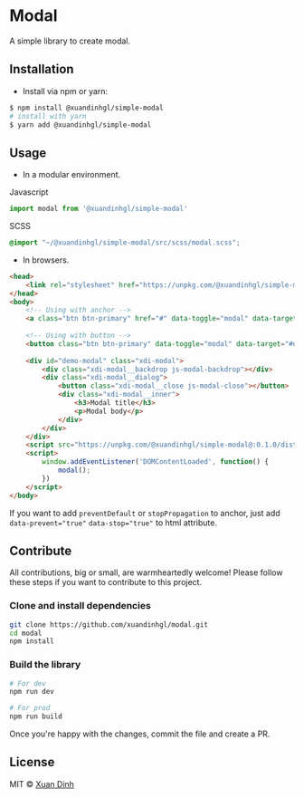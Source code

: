 # Modal

A simple library to create modal.


## Installation

- Install via npm or yarn:

```bash
$ npm install @xuandinhgl/simple-modal
# install with yarn
$ yarn add @xuandinhgl/simple-modal
```

## Usage

- In a modular environment.

Javascript
```js
import modal from '@xuandinhgl/simple-modal'
```

SCSS
```scss
@import "~/@xuandinhgl/simple-modal/src/scss/modal.scss";
```

- In browsers.
```html
<head>
    <link rel="stylesheet" href="https://unpkg.com/@xuandinhgl/simple-modal@:0.1.0/dist/css/modal.css">
</head>
<body>
    <!-- Using with anchor -->
    <a class="btn btn-primary" href="#" data-toggle="modal" data-target="#demo-modal">Open modal</a>    
    
    <!-- Using with button -->
    <button class="btn btn-primary" data-toggle="modal" data-target="#demo-modal">Open modal</button>
    
    <div id="demo-modal" class="xdi-modal">
        <div class="xdi-modal__backdrop js-modal-backdrop"></div>
        <div class="xdi-modal__dialog">
            <button class="xdi-modal__close js-modal-close"></button>
            <div class="xdi-modal__inner">
                <h3>Modal title</h3>
                <p>Modal body</p>
            </div>
        </div>
    </div>
    <script src="https://unpkg.com/@xuandinhgl/simple-modal@:0.1.0/dist/js/modal.umd.js"></script>
    <script>
        window.addEventListener('DOMContentLoaded', function() {
            modal();
        })
    </script>
</body>
```

If you want to add `preventDefault` or `stopPropagation` to anchor, just add `data-prevent="true"`
`data-stop="true"` to html attribute.

## Contribute

All contributions, big or small, are warmheartedly welcome! Please follow these steps if you want to contribute to this project.

### Clone and install dependencies

```bash
git clone https://github.com/xuandinhgl/modal.git
cd modal
npm install
```

### Build the library

```bash
# For dev
npm run dev

# For prod
npm run build
```

Once you're happy with the changes, commit the file and create a PR.

## License
MIT © [Xuan Dinh](https://github.com/xuandinhgl)
